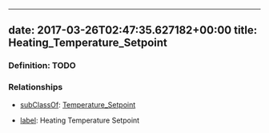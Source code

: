 
---
date: 2017-03-26T02:47:35.627182+00:00
title: Heating_Temperature_Setpoint
---
### Definition: TODO

### Relationships

* [subClassOf](http://www.w3.org/2000/01/rdf-schema#subClassOf): [Temperature_Setpoint](https://brickschema.org/schema/1.0/Brick#Temperature_Setpoint)

* [label](http://www.w3.org/2000/01/rdf-schema#label): Heating Temperature Setpoint

